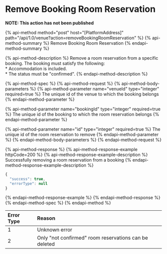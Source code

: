 # Remove Booking Room Reservation

**NOTE: This action has not been published**

{% api-method method="post" host="\[PlatformAddress\]" path="/api/1.0/venue?action=removeBookingRoomReservation" %}
{% api-method-summary %}
Remove Booking Room Reservation
{% endapi-method-summary %}

{% api-method-description %}
Remove a room reservation from a specific booking. The booking must satisfy the following:  
\* Accommodation is included.  
\* The status must be "confirmed".
{% endapi-method-description %}

{% api-method-spec %}
{% api-method-request %}
{% api-method-body-parameters %}
{% api-method-parameter name="venueId" type="integer" required=true %}
The unique id of the venue to which the booking belongs
{% endapi-method-parameter %}

{% api-method-parameter name="bookingId" type="integer" required=true %}
The unique id of the booking to which the room reservation belongs
{% endapi-method-parameter %}

{% api-method-parameter name="id" type="integer" required=true %}
The unique id of the room reservation to remove
{% endapi-method-parameter %}
{% endapi-method-body-parameters %}
{% endapi-method-request %}

{% api-method-response %}
{% api-method-response-example httpCode=200 %}
{% api-method-response-example-description %}
Successfully removing a room reservation from a booking
{% endapi-method-response-example-description %}

```javascript
{
  "success": true,
  "errorType": null
}
```
{% endapi-method-response-example %}
{% endapi-method-response %}
{% endapi-method-spec %}
{% endapi-method %}

| Error Type | Reason |
| :--- | :--- |
| 1 | Unknown error |
| 2 | Only "not confirmed" room reservations can be deleted |

